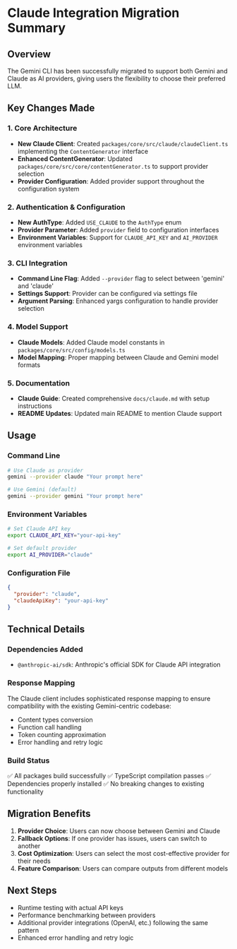 # Claude Integration Migration Summary

## Overview

The Gemini CLI has been successfully migrated to support both Gemini and Claude as AI providers, giving users the flexibility to choose their preferred LLM.

## Key Changes Made

### 1. Core Architecture

- **New Claude Client**: Created `packages/core/src/claude/claudeClient.ts` implementing the `ContentGenerator` interface
- **Enhanced ContentGenerator**: Updated `packages/core/src/core/contentGenerator.ts` to support provider selection
- **Provider Configuration**: Added provider support throughout the configuration system

### 2. Authentication & Configuration

- **New AuthType**: Added `USE_CLAUDE` to the `AuthType` enum
- **Provider Parameter**: Added `provider` field to configuration interfaces
- **Environment Variables**: Support for `CLAUDE_API_KEY` and `AI_PROVIDER` environment variables

### 3. CLI Integration

- **Command Line Flag**: Added `--provider` flag to select between 'gemini' and 'claude'
- **Settings Support**: Provider can be configured via settings file
- **Argument Parsing**: Enhanced yargs configuration to handle provider selection

### 4. Model Support

- **Claude Models**: Added Claude model constants in `packages/core/src/config/models.ts`
- **Model Mapping**: Proper mapping between Claude and Gemini model formats

### 5. Documentation

- **Claude Guide**: Created comprehensive `docs/claude.md` with setup instructions
- **README Updates**: Updated main README to mention Claude support

## Usage

### Command Line

```bash
# Use Claude as provider
gemini --provider claude "Your prompt here"

# Use Gemini (default)
gemini --provider gemini "Your prompt here"
```

### Environment Variables

```bash
# Set Claude API key
export CLAUDE_API_KEY="your-api-key"

# Set default provider
export AI_PROVIDER="claude"
```

### Configuration File

```json
{
  "provider": "claude",
  "claudeApiKey": "your-api-key"
}
```

## Technical Details

### Dependencies Added

- `@anthropic-ai/sdk`: Anthropic's official SDK for Claude API integration

### Response Mapping

The Claude client includes sophisticated response mapping to ensure compatibility with the existing Gemini-centric codebase:

- Content types conversion
- Function call handling
- Token counting approximation
- Error handling and retry logic

### Build Status

✅ All packages build successfully
✅ TypeScript compilation passes
✅ Dependencies properly installed
✅ No breaking changes to existing functionality

## Migration Benefits

1. **Provider Choice**: Users can now choose between Gemini and Claude
2. **Fallback Options**: If one provider has issues, users can switch to another
3. **Cost Optimization**: Users can select the most cost-effective provider for their needs
4. **Feature Comparison**: Users can compare outputs from different models

## Next Steps

- Runtime testing with actual API keys
- Performance benchmarking between providers
- Additional provider integrations (OpenAI, etc.) following the same pattern
- Enhanced error handling and retry logic
